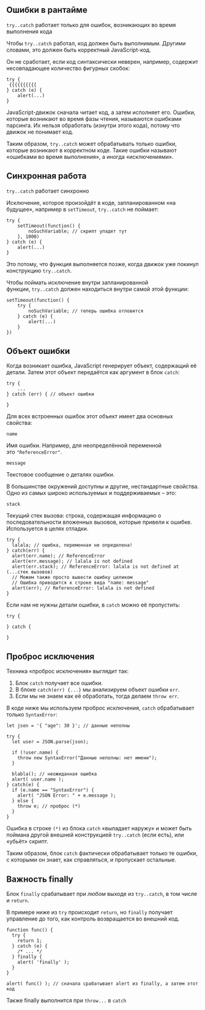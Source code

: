 ## Ошибки в рантайме
`try..catch` работает только для ошибок, возникающих во время выполнения кода

Чтобы `try..catch` работал, код должен быть выполнимым. Другими словами, это должен быть корректный JavaScript-код.

Он не сработает, если код синтаксически неверен, например, содержит несовпадающее количество фигурных скобок:

```JS
try {
 {{{{{{{{{{
} catch (e) {
	alert(...)
}
```

JavaScript-движок сначала читает код, а затем исполняет его. Ошибки, которые возникают во время фазы чтения, называются ошибками парсинга. Их нельзя обработать (изнутри этого кода), потому что движок не понимает код.

Таким образом, `try..catch` может обрабатывать только ошибки, которые возникают в корректном коде. Такие ошибки называют «ошибками во время выполнения», а иногда «исключениями».

## Синхронная работа
`try..catch` работает синхронно

Исключение, которое произойдёт в коде, запланированном «на будущее», например в `setTimeout`, `try..catch` не поймает:
```JS
try {
	setTimeout(function() {
		noSuchVariable; // скрипт упадет тут
	}, 1000)
} catch (e) {
	alert(...)
}
```

Это потому, что функция выполняется позже, когда движок уже покинул конструкцию `try..catch`.

Чтобы поймать исключение внутри запланированной функции, `try..catch` должен находиться внутри самой этой функции:

```JS
setTimeout(function() {
	try {
		noSuchVariable; // теперь ошибка отловится
	} catch (e) {
		alert(...)
	}
})
```

## Объект ошибки
Когда возникает ошибка, JavaScript генерирует объект, содержащий её детали. Затем этот объект передаётся как аргумент в блок `catch`:
```JS
try {
	...
} catch (err) { // объект ошибки

}
```

Для всех встроенных ошибок этот объект имеет два основных свойства:

`name`

Имя ошибки. Например, для неопределённой переменной это `"ReferenceError"`.

`message`

Текстовое сообщение о деталях ошибки.

В большинстве окружений доступны и другие, нестандартные свойства. Одно из самых широко используемых и поддерживаемых – это:

`stack`

Текущий стек вызова: строка, содержащая информацию о последовательности вложенных вызовов, которые привели к ошибке. Используется в целях отладки.

```JS
try {
  lalala; // ошибка, переменная не определена!
} catch(err) {
  alert(err.name); // ReferenceError
  alert(err.message); // lalala is not defined
  alert(err.stack); // ReferenceError: lalala is not defined at (...стек вызовов)
  // Можем также просто вывести ошибку целиком
  // Ошибка приводится к строке вида "name: message"
  alert(err); // ReferenceError: lalala is not defined
}
```

Если нам не нужны детали ошибки, в `catch` можно её пропустить:
```JS
try {

} catch {

}
```

## Проброс исключения
Техника «проброс исключения» выглядит так:

1. Блок `catch` получает все ошибки.
2. В блоке `catch(err) {...}` мы анализируем объект ошибки `err`.
3. Если мы не знаем как её обработать, тогда делаем `throw err`.

В коде ниже мы используем проброс исключения, `catch` обрабатывает только `SyntaxError`:

```JS
let json = '{ "age": 30 }'; // данные неполны

try {
  let user = JSON.parse(json);

  if (!user.name) {
    throw new SyntaxError("Данные неполны: нет имени");
  }
  
  blabla(); // неожиданная ошибка
  alert( user.name );
} catch(e) {
  if (e.name == "SyntaxError") {
    alert( "JSON Error: " + e.message );
  } else {
    throw e; // проброс (*)
  }
}
```

Ошибка в строке `(*)` из блока `catch` «выпадает наружу» и может быть поймана другой внешней конструкцией `try..catch` (если есть), или «убьёт» скрипт.

Таким образом, блок `catch` фактически обрабатывает только те ошибки, с которыми он знает, как справляться, и пропускает остальные.

## Важность finally
Блок `finally` срабатывает при _любом_ выходе из `try..catch`, в том числе и `return`.

В примере ниже из `try` происходит `return`, но `finally` получает управление до того, как контроль возвращается во внешний код.

```JS
function func() {
  try {
    return 1;
  } catch (e) {
    /* ... */
  } finally {
    alert( 'finally' );
  }
}

alert( func() ); // сначала срабатывает alert из finally, а затем этот код
```

Также finally выполнится при `throw...` в `catch`